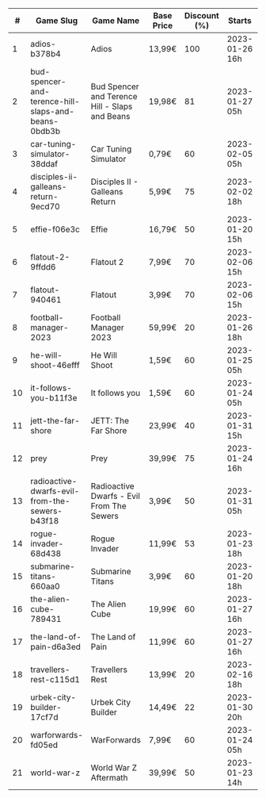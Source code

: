|#|Game Slug|Game Name|Base Price|Discount (%)|Starts|Ends|
|---|---|---|---|---|---|---|
|1|adios-b378b4|Adios|13,99€|100|2023-01-26 16h|2023-02-02 16h|
|2|bud-spencer-and-terence-hill-slaps-and-beans-0bdb3b|Bud Spencer and Terence Hill - Slaps and Beans|19,98€|81|2023-01-27 05h|2023-02-12 05h|
|3|car-tuning-simulator-38ddaf|Car Tuning Simulator|0,79€|60|2023-02-05 05h|2023-02-24 05h|
|4|disciples-ii-galleans-return-9ecd70|Disciples II - Galleans Return|5,99€|75|2023-02-02 18h|2023-02-16 18h|
|5|effie-f06e3c|Effie|16,79€|50|2023-01-20 15h|2023-02-06 15h|
|6|flatout-2-9ffdd6|Flatout 2|7,99€|70|2023-02-06 15h|2023-02-20 15h|
|7|flatout-940461|Flatout|3,99€|70|2023-02-06 15h|2023-02-20 15h|
|8|football-manager-2023|Football Manager 2023|59,99€|20|2023-01-26 18h|2023-02-02 18h|
|9|he-will-shoot-46efff|He Will Shoot|1,59€|60|2023-01-25 05h|2023-02-08 05h|
|10|it-follows-you-b11f3e|It follows you|1,59€|60|2023-01-24 05h|2023-02-08 05h|
|11|jett-the-far-shore|JETT: The Far Shore|23,99€|40|2023-01-31 15h|2023-02-14 15h|
|12|prey|Prey|39,99€|75|2023-01-24 16h|2023-01-31 16h|
|13|radioactive-dwarfs-evil-from-the-sewers-b43f18|Radioactive Dwarfs - Evil From The Sewers|3,99€|50|2023-01-31 05h|2023-02-07 05h|
|14|rogue-invader-68d438|Rogue Invader|11,99€|53|2023-01-23 18h|2023-02-14 18h|
|15|submarine-titans-660aa0|Submarine Titans|3,99€|60|2023-01-20 18h|2023-01-24 18h|
|16|the-alien-cube-789431|The Alien Cube|19,99€|60|2023-01-27 16h|2023-01-29 16h|
|17|the-land-of-pain-d6a3ed|The Land of Pain|11,99€|60|2023-01-27 16h|2023-01-29 16h|
|18|travellers-rest-c115d1|Travellers Rest|13,99€|20|2023-02-16 18h|2023-02-27 18h|
|19|urbek-city-builder-17cf7d|Urbek City Builder|14,49€|22|2023-01-30 20h|2023-02-13 20h|
|20|warforwards-fd05ed|WarForwards|7,99€|60|2023-01-24 05h|2023-01-31 05h|
|21|world-war-z|World War Z Aftermath|39,99€|50|2023-01-23 14h|2023-01-30 01h|
